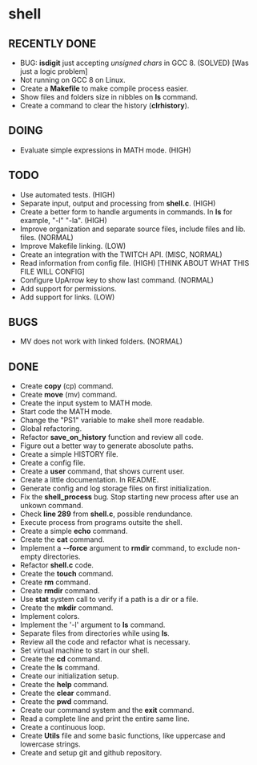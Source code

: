 # shell

## RECENTLY DONE

- BUG: **isdigit** just accepting *unsigned chars* in GCC 8. (SOLVED) [Was just a logic problem]
- Not running on GCC 8 on Linux.
- Create a **Makefile** to make compile process easier.
- Show files and folders size in nibbles on **ls** command.
- Create a command to clear the history (**clrhistory**).

## DOING

- Evaluate simple expressions in MATH mode. (HIGH)

## TODO

- Use automated tests. (HIGH)
- Separate input, output and processing from **shell.c**. (HIGH)
- Create a better form to handle arguments in commands. In **ls** for example, "-l" "-la". (HIGH)
- Improve organization and separate source files, include files and lib. files. (NORMAL)
- Improve Makefile linking. (LOW)
- Create an integration with the TWITCH API. (MISC, NORMAL)
- Read information from config file. (HIGH) [THINK ABOUT WHAT THIS FILE WILL CONFIG]
- Configure UpArrow key to show last command. (NORMAL)
- Add support for permissions.
- Add support for links. (LOW)

## BUGS

- MV does not work with linked folders. (NORMAL)

## DONE

- Create **copy** (cp) command.
- Create **move** (mv) command.
- Create the input system to MATH mode.
- Start code the MATH mode.
- Change the "PS1" variable to make shell more readable.
- Global refactoring.
- Refactor **save_on_history** function and review all code.
- Figure out a better way to generate abosolute paths.
- Create a simple HISTORY file.
- Create a config file.
- Create a **user** command, that shows current user.
- Create a little documentation. In README.
- Generate config and log storage files on first initialization.
- Fix the **shell_process** bug. Stop starting new process after use an unkown command.
- Check **line 289** from **shell.c**, possible rendundance.
- Execute process from programs outsite the shell.
- Create a simple **echo** command.
- Create the **cat** command.
- Implement a **--force** argument to **rmdir** command, to exclude non-empty directories.
- Refactor **shell.c** code.
- Create the **touch** command.
- Create **rm** command.
- Create **rmdir** command.
- Use **stat** system call to verify if a path is a dir or a file.
- Create the **mkdir** command.
- Implement colors.
- Implement the '-l' argument to **ls** command.
- Separate files from directories while using **ls**.
- Review all the code and refactor what is necessary.
- Set virtual machine to start in our shell.
- Create the **cd** command.
- Create the **ls** command.
- Create our initialization setup.
- Create the **help** command.
- Create the **clear** command.
- Create the **pwd** command.
- Create our command system and the **exit** command.
- Read a complete line and print the entire same line.
- Create a continuous loop.
- Create **Utils** file and some basic functions, like uppercase and lowercase strings.
- Create and setup git and github repository.
